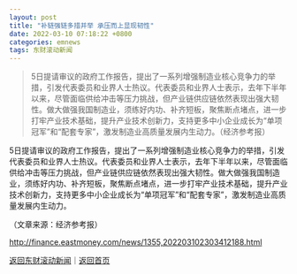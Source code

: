 ```yaml
---
layout: post
title: "补链强链多措并举 承压而上显现韧性"
date: 2022-03-10 07:18:22 +0800
categories: emnews
tags: 东财滚动新闻
---
```

> 5日提请审议的政府工作报告，提出了一系列增强制造业核心竞争力的举措，引发代表委员和业界人士热议。代表委员和业界人士表示，去年下半年以来，尽管面临供给冲击等压力挑战，但产业链供应链依然表现出强大韧性。做大做强我国制造业，须练好内功、补齐短板，聚焦断点堵点，进一步打牢产业技术基础，提升产业技术创新力，支持更多中小企业成长为“单项冠军”和“配套专家”，激发制造业高质量发展内生动力。（经济参考报）

<p>5日提请审议的政府工作报告，提出了一系列增强制造业核心竞争力的举措，引发代表委员和业界人士热议。代表委员和业界人士表示，去年下半年以来，尽管面临供给冲击等压力挑战，但产业链供应链依然表现出强大韧性。做大做强我国制造业，须练好内功、补齐短板，聚焦断点堵点，进一步打牢产业技术基础，提升产业技术创新力，支持更多中小企业成长为“单项冠军”和“配套专家”，激发制造业高质量发展内生动力。</p><p class="em_media">（文章来源：经济参考报）</p>

<http://finance.eastmoney.com/news/1355,202203102303412188.html>

[返回东财滚动新闻](//finews.withounder.com/emnews/)｜[返回首页](//finews.withounder.com/)